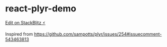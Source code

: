 # react-plyr-demo

[Edit on StackBlitz ⚡️](https://stackblitz.com/edit/react-plyr-demo)


Inspired from https://github.com/sampotts/plyr/issues/254#issuecomment-543463813
